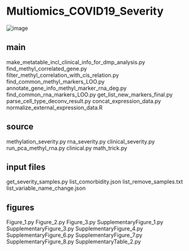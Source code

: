 # Multiomics_COVID19_Severity
![image](https://github.com/user-attachments/assets/5dc1a8ec-392f-4cfb-85bd-2cc75086e96f)

## main
make_metatable_incl_clinical_info_for_dmp_analysis.py
find_methyl_correlated_gene.py
filter_methyl_correlation_with_cis_relation.py
find_common_methyl_markers_LOO.py
annotate_gene_info_methyl_marker_rna_deg.py
find_common_rna_markers_LOO.py
get_list_new_markers_final.py
parse_cell_type_deconv_result.py
concat_expression_data.py
normalize_external_expression_data.R

## source 
methylation_severity.py
rna_severity.py
clinical_severity.py
run_pca_methyl_rna.py
clinical.py
math_trick.py

## input files
get_severity_samples.py
list_comorbidity.json
list_remove_samples.txt
list_variable_name_change.json

## figures
Figure_1.py
Figure_2.py
Figure_3.py
SupplementaryFigure_1.py
SupplementaryFigure_3.py
SupplementaryFigure_4.py
SupplementaryFigure_6.py
SupplementaryFigure_7.py
SupplementaryFigure_8.py
SupplementaryTable_2.py

